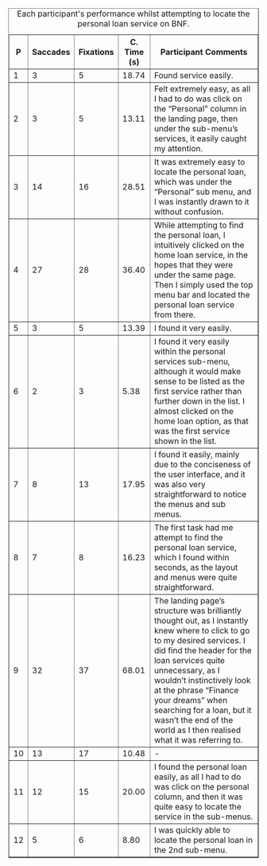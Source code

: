 <table border="1">
  <caption>Each participant's performance whilst attempting to locate the personal loan service on BNF.</caption>
  <thead>
    <tr>
      <th>P</th>
      <th>Saccades</th>
      <th>Fixations</th>
      <th>C. Time (s)</th>
      <th>Participant Comments</th>
    </tr>
  </thead>
  <tbody>
    <tr>
      <td>1</td>
      <td>3</td>
      <td>5</td>
      <td>18.74</td>
      <td>Found service easily.</td>
    </tr>
    <tr>
      <td>2</td>
      <td>3</td>
      <td>5</td>
      <td>13.11</td>
      <td>Felt extremely easy, as all I had to do was click on the “Personal” column in the landing page, then under the sub-menu’s services, it easily caught my attention.</td>
    </tr>
    <tr>
      <td>3</td>
      <td>14</td>
      <td>16</td>
      <td>28.51</td>
      <td>It was extremely easy to locate the personal loan, which was under the “Personal” sub menu, and I was instantly drawn to it without confusion.</td>
    </tr>
    <tr>
      <td>4</td>
      <td>27</td>
      <td>28</td>
      <td>36.40</td>
      <td>While attempting to find the personal loan, I intuitively clicked on the home loan service, in the hopes that they were under the same page. Then I simply used the top menu bar and located the personal loan service from there.</td>
    </tr>
    <tr>
      <td>5</td>
      <td>3</td>
      <td>5</td>
      <td>13.39</td>
      <td>I found it very easily.</td>
    </tr>
    <tr>
      <td>6</td>
      <td>2</td>
      <td>3</td>
      <td>5.38</td>
      <td>I found it very easily within the personal services sub-menu, although it would make sense to be listed as the first service rather than further down in the list. I almost clicked on the home loan option, as that was the first service shown in the list.</td>
    </tr>
    <tr>
      <td>7</td>
      <td>8</td>
      <td>13</td>
      <td>17.95</td>
      <td>I found it easily, mainly due to the conciseness of the user interface, and it was also very straightforward to notice the menus and sub menus.</td>
    </tr>
    <tr>
      <td>8</td>
      <td>7</td>
      <td>8</td>
      <td>16.23</td>
      <td>The first task had me attempt to find the personal loan service, which I found within seconds, as the layout and menus were quite straightforward.</td>
    </tr>
    <tr>
      <td>9</td>
      <td>32</td>
      <td>37</td>
      <td>68.01</td>
      <td>The landing page’s structure was brilliantly thought out, as I instantly knew where to click to go to my desired services. I did find the header for the loan services quite unnecessary, as I wouldn’t instinctively look at the phrase “Finance your dreams” when searching for a loan, but it wasn’t the end of the world as I then realised what it was referring to.</td>
    </tr>
    <tr>
      <td>10</td>
      <td>13</td>
      <td>17</td>
      <td>10.48</td>
      <td>-</td>
    </tr>
    <tr>
      <td>11</td>
      <td>12</td>
      <td>15</td>
      <td>20.00</td>
      <td>I found the personal loan easily, as all I had to do was click on the personal column, and then it was quite easy to locate the service in the sub-menus.</td>
    </tr>
    <tr>
      <td>12</td>
      <td>5</td>
      <td>6</td>
      <td>8.80</td>
      <td>I was quickly able to locate the personal loan in the 2nd sub-menu.</td>
    </tr>
  </tbody>
</table>
